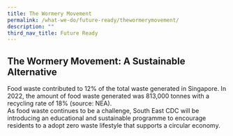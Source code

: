 ```yaml
---
title: The Wormery Movement
permalink: /what-we-do/future-ready/thewormerymovement/
description: ""
third_nav_title: Future Ready
---
```

## The Wormery Movement: A Sustainable Alternative
Food waste contributed to 12% of the total waste generated in Singapore. In 2022, the amount of food waste generated was 813,000 tonnes with a recycling rate of 18% (source: NEA). <br>
As food waste continues to be a challenge, South East CDC will be introducing an educational and sustainable programme to encourage residents to a adopt zero waste lifestyle that supports a circular economy.
